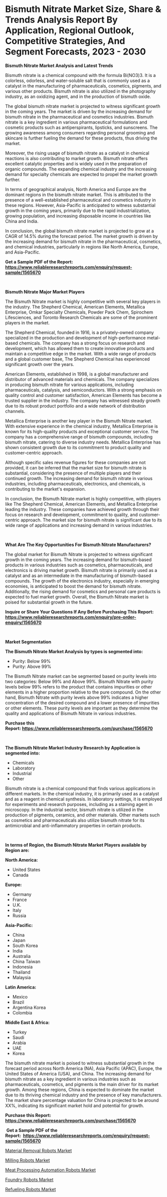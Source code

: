 <p><h1>Bismuth Nitrate Market Size, Share & Trends Analysis Report By Application, Regional Outlook, Competitive Strategies, And Segment Forecasts, 2023 - 2030</h1></p><p><strong>Bismuth Nitrate Market Analysis and Latest Trends</strong></p>
<p><p>Bismuth nitrate is a chemical compound with the formula Bi(NO3)3. It is a colorless, odorless, and water-soluble salt that is commonly used as a catalyst in the manufacturing of pharmaceuticals, cosmetics, pigments, and various other products. Bismuth nitrate is also utilized in the photography industry, as an oxidizing agent, and in the production of bismuth oxide.</p><p>The global bismuth nitrate market is projected to witness significant growth in the coming years. The market is driven by the increasing demand for bismuth nitrate in the pharmaceutical and cosmetics industries. Bismuth nitrate is a key ingredient in various pharmaceutical formulations and cosmetic products such as antiperspirants, lipsticks, and sunscreens. The growing awareness among consumers regarding personal grooming and skincare is further fueling the demand for these products, thus driving the market.</p><p>Moreover, the rising usage of bismuth nitrate as a catalyst in chemical reactions is also contributing to market growth. Bismuth nitrate offers excellent catalytic properties and is widely used in the preparation of organic compounds. The expanding chemical industry and the increasing demand for specialty chemicals are expected to propel the market growth further.</p><p>In terms of geographical analysis, North America and Europe are the dominant regions in the bismuth nitrate market. This is attributed to the presence of a well-established pharmaceutical and cosmetics industry in these regions. However, Asia-Pacific is anticipated to witness substantial growth in the coming years, primarily due to the rapid industrialization, growing population, and increasing disposable income in countries like China and India.</p><p>In conclusion, the global bismuth nitrate market is projected to grow at a CAGR of 14.5% during the forecast period. The market growth is driven by the increasing demand for bismuth nitrate in the pharmaceutical, cosmetics, and chemical industries, particularly in regions like North America, Europe, and Asia-Pacific.</p></p>
<p><strong>Get a Sample PDF of the Report:&nbsp; <a href="https://www.reliableresearchreports.com/enquiry/request-sample/1565670">https://www.reliableresearchreports.com/enquiry/request-sample/1565670</a></strong></p>
<p>&nbsp;</p>
<p><strong>Bismuth Nitrate Major Market Players</strong></p>
<p><p>The Bismuth Nitrate market is highly competitive with several key players in the industry. The Shepherd Chemical, American Elements, Metallica Enterprise, Omkar Specialty Chemicals, Powder Pack Chem, Spirochem Lifesciences, and Toronto Research Chemicals are some of the prominent players in the market.</p><p>The Shepherd Chemical, founded in 1916, is a privately-owned company specialized in the production and development of high-performance metal-based chemicals. The company has a strong focus on research and development, which has allowed them to create innovative products and maintain a competitive edge in the market. With a wide range of products and a global customer base, The Shepherd Chemical has experienced significant growth over the years.</p><p>American Elements, established in 1998, is a global manufacturer and distributor of advanced materials and chemicals. The company specializes in producing bismuth nitrate for various applications, including pharmaceuticals, catalysis, and semiconductors. With a strong emphasis on quality control and customer satisfaction, American Elements has become a trusted supplier in the industry. The company has witnessed steady growth due to its robust product portfolio and a wide network of distribution channels.</p><p>Metallica Enterprise is another key player in the Bismuth Nitrate market. With extensive experience in the chemical industry, Metallica Enterprise is known for its high-quality products and exceptional customer service. The company has a comprehensive range of bismuth compounds, including bismuth nitrate, catering to diverse industry needs. Metallica Enterprise has shown consistent growth due to its commitment to product quality and customer-centric approach.</p><p>Although specific sales revenue figures for these companies are not provided, it can be inferred that the market size for bismuth nitrate is substantial, considering the presence of multiple players and their continued growth. The increasing demand for bismuth nitrate in various industries, including pharmaceuticals, electronics, and chemicals, is contributing to the market's expansion.</p><p>In conclusion, the Bismuth Nitrate market is highly competitive, with players like The Shepherd Chemical, American Elements, and Metallica Enterprise leading the industry. These companies have achieved growth through their focus on research and development, commitment to quality, and customer-centric approach. The market size for bismuth nitrate is significant due to its wide range of applications and increasing demand in various industries.</p></p>
<p>&nbsp;</p>
<p><strong>What Are The Key Opportunities For Bismuth Nitrate Manufacturers?</strong></p>
<p><p>The global market for Bismuth Nitrate is projected to witness significant growth in the coming years. The increasing demand for bismuth-based products in various industries such as cosmetics, pharmaceuticals, and electronics is driving market growth. Bismuth nitrate is primarily used as a catalyst and as an intermediate in the manufacturing of bismuth-based compounds. The growth of the electronics industry, especially in emerging economies, is anticipated to boost the demand for bismuth nitrate. Additionally, the rising demand for cosmetics and personal care products is expected to fuel market growth. Overall, the Bismuth Nitrate market is poised for substantial growth in the future.</p></p>
<p><strong>Inquire or Share Your Questions If Any Before Purchasing This Report: <a href="https://www.reliableresearchreports.com/enquiry/pre-order-enquiry/1565670">https://www.reliableresearchreports.com/enquiry/pre-order-enquiry/1565670</a></strong></p>
<p>&nbsp;</p>
<p><strong>Market Segmentation</strong></p>
<p><strong>The Bismuth Nitrate Market Analysis by types is segmented into:</strong></p>
<p><ul><li>Purity: Below 99%</li><li>Purity: Above 99%</li></ul></p>
<p><p>The Bismuth Nitrate market can be segmented based on purity levels into two categories: Below 99% and Above 99%. Bismuth Nitrate with purity levels below 99% refers to the product that contains impurities or other elements in a higher proportion relative to the pure compound. On the other hand, Bismuth Nitrate with purity levels above 99% indicates a higher concentration of the desired compound and a lower presence of impurities or other elements. These purity levels are important as they determine the quality and applications of Bismuth Nitrate in various industries.</p></p>
<p><strong>Purchase this Report:&nbsp;<a href="https://www.reliableresearchreports.com/purchase/1565670">https://www.reliableresearchreports.com/purchase/1565670</a></strong></p>
<p>&nbsp;</p>
<p><strong>The Bismuth Nitrate Market Industry Research by Application is segmented into:</strong></p>
<p><ul><li>Chemicals</li><li>Laboratory</li><li>Industrial</li><li>Other</li></ul></p>
<p><p>Bismuth nitrate is a chemical compound that finds various applications in different markets. In the chemical industry, it is primarily used as a catalyst and as a reagent in chemical synthesis. In laboratory settings, it is employed for experiments and research purposes, including as a staining agent in microscopy. In the industrial sector, bismuth nitrate is utilized in the production of pigments, ceramics, and other materials. Other markets such as cosmetics and pharmaceuticals also utilize bismuth nitrate for its antimicrobial and anti-inflammatory properties in certain products.</p></p>
<p>&nbsp;</p>
<p><strong>In terms of Region, the Bismuth Nitrate Market Players available by Region are:</strong></p>
<p>
    <p> <strong> North America: </strong>
        <ul>
            <li>United States</li>
            <li>Canada</li>
        </ul>
        </p> 
    <p> <strong> Europe: </strong>
        <ul>
            <li>Germany</li>
            <li>France</li>
            <li>U.K.</li>
            <li>Italy</li>
            <li>Russia</li>
        </ul>
        </p> 
    <p> <strong> Asia-Pacific: </strong>
        <ul>
            <li>China</li>
            <li>Japan</li>
            <li>South Korea</li>
            <li>India</li>
            <li>Australia</li>
            <li>China Taiwan</li>
            <li>Indonesia</li>
            <li>Thailand</li>
            <li>Malaysia</li>
        </ul>
        </p> 
    <p> <strong> Latin America: </strong>
        <ul>
            <li>Mexico</li>
            <li>Brazil</li>
            <li>Argentina Korea</li>
            <li>Colombia</li>
        </ul>
        </p> 
    <p> <strong> Middle East & Africa: </strong>
        <ul>
            <li>Turkey</li>
            <li>Saudi</li>
            <li>Arabia</li>
            <li>UAE</li>
            <li>Korea</li>
        </ul>
    </p>
    </p>
<p><p>The bismuth nitrate market is poised to witness substantial growth in the forecast period across North America (NA), Asia Pacific (APAC), Europe, the United States of America (USA), and China. The increasing demand for bismuth nitrate as a key ingredient in various industries such as pharmaceuticals, cosmetics, and pigments is the main driver for its market growth. Among these regions, China is expected to dominate the market due to its thriving chemical industry and the presence of key manufacturers. The market share percentage valuation for China is projected to be around XX%, indicating its significant market hold and potential for growth.</p></p>
<p><strong>Purchase this Report: <a href="https://www.reliableresearchreports.com/purchase/1565670">https://www.reliableresearchreports.com/purchase/1565670</a></strong></p>
<p>&nbsp;<strong>Get a Sample PDF of the Report:&nbsp;&nbsp;<a href="https://www.reliableresearchreports.com/enquiry/request-sample/1565670">https://www.reliableresearchreports.com/enquiry/request-sample/1565670</a></strong></p>
<p><strong></strong></p>
<p><p><a href="https://medium.com/@soloncarter2662/material-removal-robots-market-insights-into-market-cagr-market-trends-and-growth-strategies-46862e23428c">Material Removal Robots Market</a></p><p><a href="https://medium.com/@lottierunte2662/milling-robots-market-furnishes-information-on-market-share-market-trends-and-market-growth-09212529fcf9">Milling Robots Market</a></p><p><a href="https://medium.com/@eltaroberts2662/meat-processing-automation-robots-market-the-key-to-successful-business-strategy-forecast-till-383111b81e35">Meat Processing Automation Robots Market</a></p><p><a href="https://medium.com/@ransomjohns101/analyzing-foundry-robots-market-global-industry-perspective-and-forecast-2023-to-2030-9ae0b674f18d">Foundry Robots Market</a></p><p><a href="https://medium.com/@samirmayert107/refueling-robots-market-size-and-market-trends-complete-industry-overview-2023-to-2030-4ce9a9d13071">Refueling Robots Market</a></p></p>